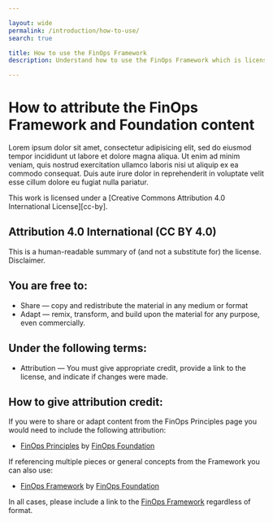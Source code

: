 ```yaml
---

layout: wide
permalink: /introduction/how-to-use/
search: true

title: How to use the FinOps Framework
description: Understand how to use the FinOps Framework which is licensed under a Creative Commons Attribution 4.0 International License.

---
```


# How to attribute the FinOps Framework and Foundation content

Lorem ipsum dolor sit amet, consectetur adipisicing elit, sed do eiusmod tempor incididunt ut labore et dolore magna aliqua. Ut enim ad minim veniam, quis nostrud exercitation ullamco laboris nisi ut aliquip ex ea commodo consequat. Duis aute irure dolor in reprehenderit in voluptate velit esse cillum dolore eu fugiat nulla pariatur.

This work is licensed under a
[Creative Commons Attribution 4.0 International License][cc-by].

## Attribution 4.0 International (CC BY 4.0)

This is a human-readable summary of (and not a substitute for) the license. Disclaimer.

## You are free to:
- Share — copy and redistribute the material in any medium or format
- Adapt — remix, transform, and build upon the material for any purpose, even commercially.

## Under the following terms:
- Attribution — You must give appropriate credit, provide a link to the license, and indicate if changes were made.  

## How to give attribution credit:
If you were to share or adapt content from the FinOps Principles page you would need to include the following attribution:

- [FinOps Principles](https://www.finops.org/framework/principles/) by [FinOps Foundation](https://www.finops.org")

If referencing multiple pieces or general concepts from the Framework you can also use:

- [FinOps Framework](https://www.finops.org/) by [FinOps Foundation](https://finops.org/about/)

In all cases, please include a link to the [FinOps Framework](https://www.finops.org/) regardless of format.
